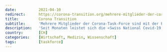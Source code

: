 ```yaml
---
date:          2021-04-10
redirect:      https://corona-transition.org/mehrere-mitglieder-der-corona-task-force-sind-mit-der-pharmaindustrie-eng
title:         Corona Transition
subtitle:      'Mehrere Mitglieder der Corona-Task-Force sind mit der Pharmaindustrie eng verstrickt'
description:   'Seit Monaten leistet sich die «Swiss National Covid-19 Science Task Force» Fehlprognosen am Laufmeter. Trotzdem scheint sie nach wie vor das (...)'
country:       [CH]
categories:    [Wirtschaft, Medizin, Wissenschaft]
tags:          [taskforce]
---
```


